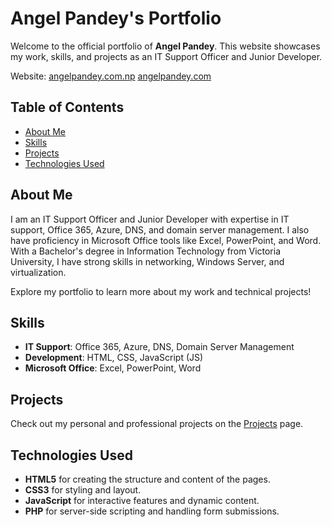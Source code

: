 # Angel Pandey's Portfolio

Welcome to the official portfolio of **Angel Pandey**. This website showcases my work, skills, and projects as an IT Support Officer and Junior Developer. 

Website: [angelpandey.com.np](http://angelpandey.com.np)
         [angelpandey.com](http://angelpandey.com)

## Table of Contents
- [About Me](#about-me)
- [Skills](#skills)
- [Projects](#projects)
- [Technologies Used](#technologies-used)


## About Me

I am an IT Support Officer and Junior Developer with expertise in IT support, Office 365, Azure, DNS, and domain server management. I also have proficiency in Microsoft Office tools like Excel, PowerPoint, and Word. With a Bachelor's degree in Information Technology from Victoria University, I have strong skills in networking, Windows Server, and virtualization. 

Explore my portfolio to learn more about my work and technical projects!

## Skills

- **IT Support**: Office 365, Azure, DNS, Domain Server Management
- **Development**: HTML, CSS, JavaScript (JS)
- **Microsoft Office**: Excel, PowerPoint, Word

## Projects

Check out my personal and professional projects on the [Projects](http://angelpandey.com.np) page.

## Technologies Used

- **HTML5** for creating the structure and content of the pages.
- **CSS3** for styling and layout.
- **JavaScript** for interactive features and dynamic content.
- **PHP** for server-side scripting and handling form submissions.



